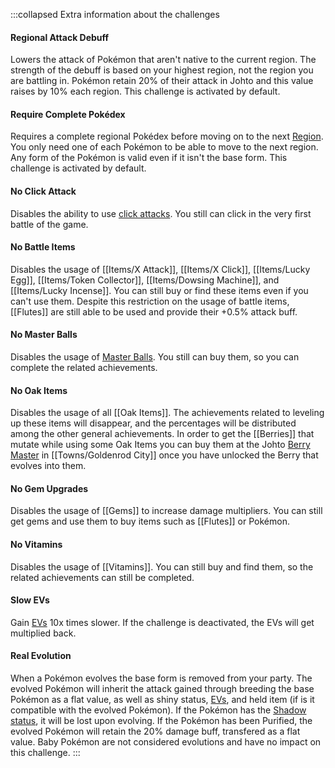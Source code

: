 :::collapsed Extra information about the challenges
#### Regional Attack Debuff
Lowers the attack of Pokémon that aren't native to the current region. The strength of the debuff is based on your highest region, not the region you are battling in. Pokémon retain 20% of their attack in Johto and this value raises by 10% each region. This challenge is activated by default.

#### Require Complete Pokédex
Requires a complete regional Pokédex before moving on to the next [Region](#!Regions). You only need one of each Pokémon to be able to move to the next region. Any form of the Pokémon is valid even if it isn't the base form. This challenge is activated by default.

#### No Click Attack
Disables the ability to use [click attacks](#!Click_Attack). You still can click in the very first battle of the game.

#### No Battle Items
Disables the usage of [[Items/X Attack]], [[Items/X Click]], [[Items/Lucky Egg]], [[Items/Token Collector]], [[Items/Dowsing Machine]], and [[Items/Lucky Incense]]. You can still buy or find these items even if you can't use them. Despite this restriction on the usage of battle items, [[Flutes]] are still able to be used and provide their +0.5% attack buff.

#### No Master Balls
Disables the usage of [Master Balls](#!Items/Master_Ball). You still can buy them, so you can complete the related achievements.

#### No Oak Items
Disables the usage of all [[Oak Items]]. The achievements related to leveling up these items will disappear, and the percentages will be distributed among the other general achievements. In order to get the [[Berries]] that mutate while using some Oak Items you can buy them at the Johto [Berry Master](#!Berry_Masters) in [[Towns/Goldenrod City]] once you have unlocked the Berry that evolves into them.

#### No Gem Upgrades
Disables the usage of [[Gems]] to increase damage multipliers. You can still get gems and use them to buy items such as [[Flutes]] or Pokémon.

#### No Vitamins
Disables the usage of [[Vitamins]]. You can still buy and find them, so the related achievements can still be completed.

#### Slow EVs
Gain [EVs](#!Pokérus) 10x times slower. If the challenge is deactivated, the EVs will get multiplied back.

#### Real Evolution
When a Pokémon evolves the base form is removed from your party. The evolved Pokémon will inherit the attack gained through breeding the base Pokémon as a flat value, as well as shiny status, [EVs](#!Pokerus), and held item (if is it compatible with the evolved Pokémon). If the Pokémon has the [Shadow status](#!Shadow_Pokémon), it will be lost upon evolving. If the Pokémon has been Purified, the evolved Pokémon will retain the 20% damage buff, transfered as a flat value. Baby Pokémon are not considered evolutions and have no impact on this challenge.
:::